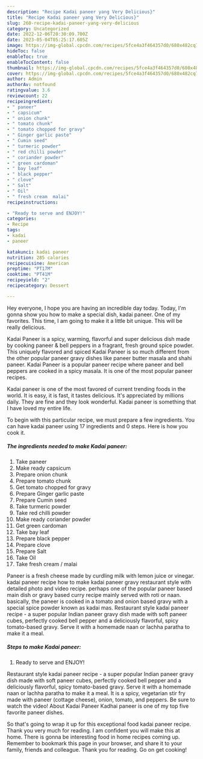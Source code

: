 ```yaml
---
description: "Recipe Kadai paneer yang Very Delicious}"
title: "Recipe Kadai paneer yang Very Delicious}"
slug: 260-recipe-kadai-paneer-yang-very-delicious
category: Uncategorized
date: 2022-12-06T20:30:09.700Z
date: 2023-05-04T05:25:17.605Z
image: https://img-global.cpcdn.com/recipes/5fce4a3f464357d0/680x482cq70/kadai-paneer-recipe-main-photo.jpg
hideToc: false
enableToc: true
enableTocContent: false
thumbnail: https://img-global.cpcdn.com/recipes/5fce4a3f464357d0/680x482cq70/kadai-paneer-recipe-main-photo.jpg
cover: https://img-global.cpcdn.com/recipes/5fce4a3f464357d0/680x482cq70/kadai-paneer-recipe-main-photo.jpg
author: Admin
authorAv: notfound
ratingvalue: 3.6
reviewcount: 22
recipeingredient:
- " paneer"
- " capsicum"
- " onion chunk"
- " tomato chunk"
- " tomato chopped for gravy"
- " Ginger garlic paste"
- " Cumin seed"
- " turmeric powder"
- " red chilli powder"
- " coriander powder"
- " green cardoman"
- " bay leaf"
- " black pepper"
- " clove"
- " Salt"
- " Oil"
- " fresh cream  malai"
recipeinstructions:

- "Ready to serve and ENJOY!"
categories:
- Recipe
tags:
- kadai
- paneer

katakunci: kadai paneer 
nutrition: 285 calories
recipecuisine: American
preptime: "PT17M"
cooktime: "PT41M"
recipeyield: "2"
recipecategory: Dessert

---
```



Hey everyone, I hope you are having an incredible day today. Today, I'm gonna show you how to make a special dish, kadai paneer. One of my favorites. This time, I am going to make it a little bit unique. This will be really delicious.

Kadai Paneer is a spicy, warming, flavorful and super delicious dish made by cooking paneer &amp; bell peppers in a fragrant, fresh ground spice powder. This uniquely flavored and spiced Kadai Paneer is so much different from the other popular paneer gravy dishes like paneer butter masala and shahi paneer. Kadai Paneer is a popular paneer recipe where paneer and bell peppers are cooked in a spicy masala. It is one of the most popular paneer recipes.

Kadai paneer is one of the most favored of current trending foods in the world. It is easy, it is fast, it tastes delicious. It's appreciated by millions daily. They are fine and they look wonderful. Kadai paneer is something that I have loved my entire life.


To begin with this particular recipe, we must prepare a few ingredients. You can have kadai paneer using 17 ingredients and 0 steps. Here is how you cook it.

<!--inarticleads1-->

##### The ingredients needed to make Kadai paneer:

1. Take  paneer
1. Make ready  capsicum
1. Prepare  onion chunk
1. Prepare  tomato chunk
1. Get  tomato chopped for gravy
1. Prepare  Ginger garlic paste
1. Prepare  Cumin seed
1. Take  turmeric powder
1. Take  red chilli powder
1. Make ready  coriander powder
1. Get  green cardoman
1. Take  bay leaf
1. Prepare  black pepper
1. Prepare  clove
1. Prepare  Salt
1. Take  Oil
1. Take  fresh cream / malai


Paneer is a fresh cheese made by curdling milk with lemon juice or vinegar. kadai paneer recipe how to make kadai paneer gravy restaurant style with detailed photo and video recipe. perhaps one of the popular paneer based main dish or gravy based curry recipe mainly served with roti or naan. basically, the paneer is cooked in a tomato and onion based gravy with a special spice powder known as kadai mas. Restaurant style kadai paneer recipe - a super popular Indian paneer gravy dish made with soft paneer cubes, perfectly cooked bell pepper and a deliciously flavorful, spicy tomato-based gravy. Serve it with a homemade naan or lachha paratha to make it a meal. 

<!--inarticleads2-->

##### Steps to make Kadai paneer:


1. Ready to serve and ENJOY!

Restaurant style kadai paneer recipe - a super popular Indian paneer gravy dish made with soft paneer cubes, perfectly cooked bell pepper and a deliciously flavorful, spicy tomato-based gravy. Serve it with a homemade naan or lachha paratha to make it a meal. It is a spicy, vegetarian stir fry made with paneer (cottage cheese), onion, tomato, and peppers. Be sure to watch the video! About Kadai Paneer Kadhai paneer is one of my top five favorite paneer dishes. 

So that's going to wrap it up for this exceptional food kadai paneer recipe. Thank you very much for reading. I am confident you will make this at home. There is gonna be interesting food in home recipes coming up. Remember to bookmark this page in your browser, and share it to your family, friends and colleague. Thank you for reading. Go on get cooking!
